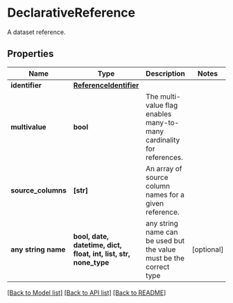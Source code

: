 # DeclarativeReference

A dataset reference.

## Properties
Name | Type | Description | Notes
------------ | ------------- | ------------- | -------------
**identifier** | [**ReferenceIdentifier**](ReferenceIdentifier.md) |  | 
**multivalue** | **bool** | The multi-value flag enables many-to-many cardinality for references. | 
**source_columns** | **[str]** | An array of source column names for a given reference. | 
**any string name** | **bool, date, datetime, dict, float, int, list, str, none_type** | any string name can be used but the value must be the correct type | [optional]

[[Back to Model list]](../README.md#documentation-for-models) [[Back to API list]](../README.md#documentation-for-api-endpoints) [[Back to README]](../README.md)


